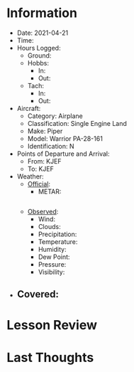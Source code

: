 # Information
- Date: 2021-04-21
- Time: 
- Hours Logged:
	- Ground: 
	- Hobbs: 
		- In: 
		- Out: 
	- Tach: 
		- In: 
		- Out: 
- Aircraft:
	- Category: Airplane
	- Classification: Single Engine Land
	- Make: Piper
	- Model: Warrior PA-28-161
	- Identification: N
- Points of Departure and Arrival:
	- From: KJEF
	- To: KJEF
- Weather:
	- [Official](http://aviationwxchartsarchive.com/product/metar):
		- METAR: 
			```
			
			```
	- [Observed](https://www.wunderground.com/history/daily/us/mo/columbia/KJEF/):
		- Wind: 
		- Clouds: 
		- Precipitation: 
		- Temperature: 
		- Humidity: 
		- Dew Point: 
		- Pressure: 
		- Visibility: 
- Covered:
	- 
# Lesson Review

# Last Thoughts